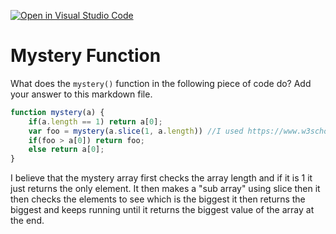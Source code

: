 [![Open in Visual Studio Code](https://classroom.github.com/assets/open-in-vscode-718a45dd9cf7e7f842a935f5ebbe5719a5e09af4491e668f4dbf3b35d5cca122.svg)](https://classroom.github.com/online_ide?assignment_repo_id=11754498&assignment_repo_type=AssignmentRepo)
# Mystery Function

What does the `mystery()` function in the following piece of code do? Add your
answer to this markdown file.

```javascript
function mystery(a) {
    if(a.length == 1) return a[0];
    var foo = mystery(a.slice(1, a.length)) //I used https://www.w3schools.com/jsref/jsref_slice_array.asp#:~:text=Description,not%20change%20the%20original%20array. to figure out what slice does
    if(foo > a[0]) return foo;
    else return a[0];
}
```


I believe that the mystery array first checks the array length and if it is 1 it just returns the only element. It then makes a "sub array" using slice then it then checks the elements to see which is the biggest it then returns the biggest and keeps running until it returns the biggest value of the array at the end. 